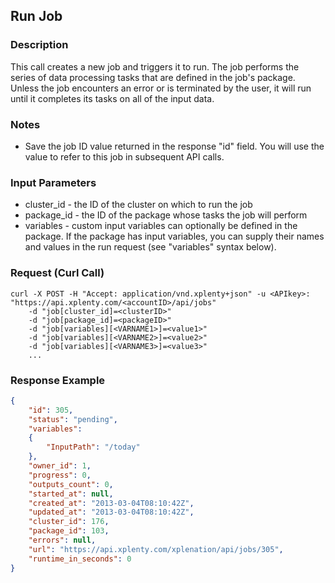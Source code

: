 ## Run Job

### Description
This call creates a new job and triggers it to run. The job performs the series of data processing tasks that are defined in the job's package. Unless the job encounters an error or is terminated by the user, it will run until it completes its tasks on all of the input data.

### Notes
* Save the job ID value returned in the response "id" field. You will use the value to refer to this job in subsequent API calls.

### Input Parameters
* cluster_id - the ID of the cluster on which to run the job
* package_id - the ID of the package whose tasks the job will perform
* variables - custom input variables can optionally be defined in the package. If the package has input variables, you can supply their names and values in the run request (see "variables" syntax below).

### Request (Curl Call)
```shell
curl -X POST -H "Accept: application/vnd.xplenty+json" -u <APIkey>: "https://api.xplenty.com/<accountID>/api/jobs" 
	-d "job[cluster_id]=<clusterID>" 
	-d "job[package_id]=<packageID>" 
	-d "job[variables][<VARNAME1>]=<value1>" 
	-d "job[variables][<VARNAME2>]=<value2>"
	-d "job[variables][<VARNAME3>]=<value3>"
	...
```

### Response Example
```json
{
	"id": 305,
	"status": "pending",
	"variables": 
	{
		"InputPath": "/today"
	},
	"owner_id": 1,
	"progress": 0,
	"outputs_count": 0,
	"started_at": null,
	"created_at": "2013-03-04T08:10:42Z",
	"updated_at": "2013-03-04T08:10:42Z",
	"cluster_id": 176,
	"package_id": 103,
	"errors": null,
	"url": "https://api.xplenty.com/xplenation/api/jobs/305",
	"runtime_in_seconds": 0
}
```
